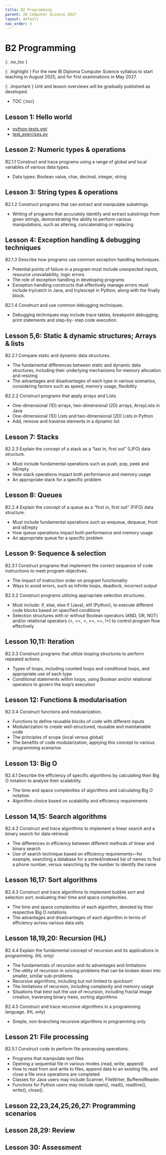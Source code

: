 ```yaml
---
title: B2 Programming
parent: IB Computer Science 2027
layout: default
nav_order: 3
---
```


# B2 Programming
{: .no_toc }

{: .highlight }
For the new IB Diploma Computer Science syllabus to start teaching in August 2025, and for first examinations in May 2027.

{: .important }
Unit and lesson overviews will be gradually published as developed. 

- TOC
{:toc} 

## Lesson 1: Hello world

* [python-tests.yml](/assets/unittest/python-tests.yml)
* [test_exercises.py](/assets/unittest/test_exercises.py)

## Lesson 2: Numeric types & operations

B2.1.1 Construct and trace programs using a range of global and local variables of various data types.

* Data types: Boolean value, char, decimal, integer, string

## Lesson 3: String types & operations

B2.1.2 Construct programs that can extract and manipulate substrings.

* Writing of programs that accurately identify and extract substrings from given strings, demonstrating the ability to perform various manipulations, such as altering, concatenating or replacing

## Lesson 4: Exception handling & debugging techniques

B2.1.3 Describe how programs use common exception handling techniques.

* Potential points of failure in a program must include unexpected inputs, resource unavailability, logic errors.
* The role of exception handling in developing programs
* Exception handling constructs that effectively manage errors must include try/catch in Java, and try/except in Python, along with the finally block.

B2.1.4 Construct and use common debugging techniques.

* Debugging techniques may include trace tables, breakpoint debugging, print statements and step-by- step code execution.

## Lesson 5,6: Static & dynamic structures; Arrays & lists

B2.2.1 Compare static and dynamic data structures.

* The fundamental differences between static and dynamic data structures, including their underlying mechanisms for memory allocation and resizing
* The advantages and disadvantages of each type in various scenarios, considering factors such as speed, memory usage, flexibility

B2.2.2 Construct programs that apply arrays and Lists.

* One-dimensional (1D) arrays, two-dimensional (2D) arrays, ArrayLists in Java
* One-dimensional (1D) Lists and two-dimensional (2D) Lists in Python
* Add, remove and traverse elements in a dynamic list

## Lesson 7: Stacks

B2.2.3 Explain the concept of a stack as a “last in, first out” (LIFO) data structure.

* Must include fundamental operations such as push, pop, peek and isEmpty
* How stack operations impact both performance and memory usage
* An appropriate stack for a specific problem

## Lesson 8: Queues

B2.2.4 Explain the concept of a queue as a “first in, first out” (FIFO) data structure.

* Must include fundamental operations such as enqueue, dequeue, front and isEmpty
* How queue operations impact both performance and memory usage
* An appropriate queue for a specific problem

## Lesson 9: Sequence & selection

B2.3.1 Construct programs that implement the correct sequence of code instructions to meet program objectives.

* The impact of instruction order on program functionality
* Ways to avoid errors, such as infinite loops, deadlock, incorrect output

B2.3.2 Construct programs utilizing appropriate selection structures.

* Must include: if, else, else if (Java), elif (Python), to execute different code blocks based on specified conditions
* Selection structures with or without Boolean operators (AND, OR, NOT) and/or relational operators (<, <=, >, >=, ==, !=) to control program flow effectively

## Lesson 10,11: Iteration

B2.3.3 Construct programs that utilize looping structures to perform repeated actions.

* Types of loops, including counted loops and conditional loops, and appropriate use of each type
* Conditional statements within loops, using Boolean and/or relational operators to govern the loop’s execution

## Lesson 12: Functions & modularisation

B2.3.4 Construct functions and modularization.

* Functions to define reusable blocks of code with different inputs
* Modularization to create well-structured, reusable and maintainable code
* The principles of scope (local versus global)
* The benefits of code modularization, applying this concept to various programming scenarios

## Lesson 13: Big O

B2.4.1 Describe the efficiency of specific algorithms by calculating their Big O notation to analyse their scalability.

* The time and space complexities of algorithms and calculating Big O notation
* Algorithm choice based on scalability and efficiency requirements

## Lesson 14,15: Search algorithms

B2.4.2 Construct and trace algorithms to implement a linear search and a binary search for data retrieval.

* The differences in efficiency between different methods of linear and binary search
* Use of search technique based on efficiency requirements—for example, searching a database for a sorted/indexed list of names to find a phone number, versus searching by the number to identify the name

## Lesson 16,17: Sort algorithms

B2.4.3 Construct and trace algorithms to implement bubble sort and selection sort, evaluating their time and space complexities.

* The time and space complexities of each algorithm, denoted by their respective Big O notations
* The advantages and disadvantages of each algorithm in terms of efficiency across various data sets

## Lesson 18,19,20: Recursion (HL)

B2.4.4 Explain the fundamental concept of recursion and its applications in programming. (HL only)

* The fundamentals of recursion and its advantages and limitations
* The utility of recursion in solving problems that can be broken down into smaller, similar sub-problems
* Recursive algorithms, including but not limited to quicksort
* The limitations of recursion, including complexity and memory usage
* Situations that best suit the use of recursion, including fractal image creation, traversing binary trees, sorting algorithms

B2.4.5 Construct and trace recursive algorithms in a programming language. (HL only)

* Simple, non-branching recursive algorithms in programming only

## Lesson 21: File processing

B2.5.1 Construct code to perform file-processing operations.

* Programs that manipulate text files
* Opening a sequential file in various modes (read, write, append)
* How to read from and write to files, append data to an existing file, and close a file once operations are completed
* Classes for Java users may include Scanner, FileWriter, BufferedReader.
* Functions for Python users may include open(), read(), readline(), write(), close().

## Lesson 22,23,24,25,26,27: Programming scenarios

## Lesson 28,29: Review

## Lesson 30: Assessment


